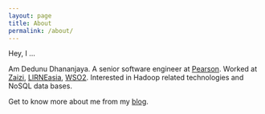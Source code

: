 ```yaml
---
layout: page
title: About
permalink: /about/
---
```


Hey, I ...

Am Dedunu Dhananjaya. A senior software engineer at [Pearson](https://www.pearson.com/). Worked at [Zaizi](http://www.zaizi.com), [LIRNEasia](http://lirneasia.net/), [WSO2](http://wso2.com). Interested in Hadoop related technologies and NoSQL data bases. 

Get to know more about me from my [blog](http://www.dedunu.info).
